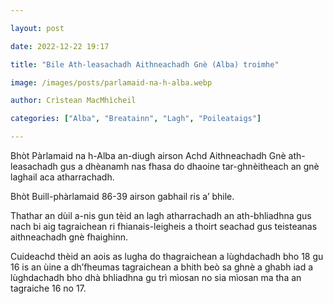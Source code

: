 ```yaml
---

layout: post

date: 2022-12-22 19:17

title: "Bile Ath-leasachadh Aithneachadh Gnè (Alba) troimhe"

image: /images/posts/parlamaid-na-h-alba.webp

author: Crìstean MacMhìcheil

categories: ["Alba", "Breatainn", "Lagh", "Poileataigs"]

---
```


Bhòt Pàrlamaid na h-Alba an-diugh airson Achd Aithneachadh Gnè ath-leasachadh gus a dhèanamh nas fhasa do dhaoine tar-ghnèitheach an gnè laghail aca atharrachadh.

Bhòt Buill-phàrlamaid 86-39 airson gabhail ris a’ bhile.  

Thathar an dùil a-nis gun tèid an lagh atharrachadh an ath-bhliadhna gus nach bi aig tagraichean ri fhianais-leigheis a thoirt seachad gus teisteanas aithneachadh gnè fhaighinn.

 Cuideachd thèid an aois as lugha do thagraichean a lùghdachadh bho 18 gu 16 is an ùine a dh’fheumas tagraichean a bhith beò sa ghnè a ghabh iad a lùghdachadh bho dhà bhliadhna gu trì mìosan no sia mìosan ma tha an tagraiche 16 no 17.
